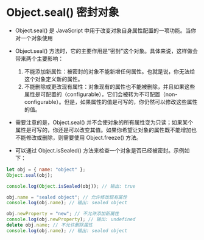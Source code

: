 # Object.seal() 密封对象
- Object.seal() 是 JavaScript 中用于改变对象自身属性配置的一项功能。当你对一个对象使用
- Object.seal() 方法时，它的主要作用是“密封”这个对象。具体来说，这样做会带来两个主要影响：
    1. 不能添加新属性：被密封的对象不能新增任何属性。也就是说，你无法给这个对象定义新的属性。
    2. 不能删除或更改现有属性：对象现有的属性也不能被删除，并且如果这些属性是可配置的（configurable），它们会被转为不可配置（non-configurable）。但是，如果属性的值是可写的，你仍然可以修改这些属性的值。
- 需要注意的是，Object.seal() 并不会使对象的所有属性变为只读；如果某个属性是可写的，你还是可以改变其值。如果你希望让对象的属性既不能增加也不能修改或删除，则需要使用 Object.freeze() 方法。

- 可以通过 Object.isSealed() 方法来检查一个对象是否已经被密封。示例如下：
```javascript
let obj = { name: "object" };
Object.seal(obj);

console.log(Object.isSealed(obj)); // 输出: true

obj.name = "sealed object"; // 允许修改现有属性
console.log(obj.name); // 输出: sealed object

obj.newProperty = "new"; // 不允许添加新属性
console.log(obj.newProperty); // 输出: undefined
delete obj.name; // 不允许删除属性
console.log(obj.name); // 输出: sealed object
```
